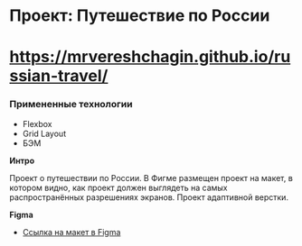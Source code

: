 # Проект: Путешествие по России
# https://mrvereshchagin.github.io/russian-travel/

### Примененные технологии
* Flexbox
* Grid Layout
* БЭМ

**Интро**

Проект о путешествии по России.
В Фигме размещен проект на макет, в котором видно, как проект должен выглядеть на самых распространённых разрешениях экранов.
Проект адаптивной верстки.

**Figma**

* [Ссылка на макет в Figma](https://www.figma.com/file/5S2WSbEFL6awjVWJ0NWL8Q/Sprint-3_-Russia-_-desktop-mobile?node-id=28503%3A0)

